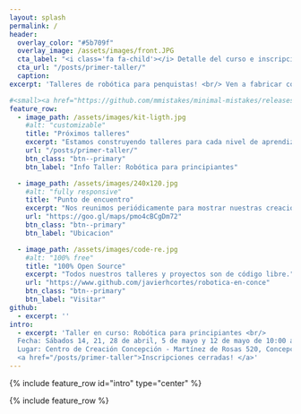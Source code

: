 ```yaml
---
layout: splash
permalink: /
header:
  overlay_color: "#5b709f"
  overlay_image: /assets/images/front.JPG
  cta_label: "<i class='fa fa-child'></i> Detalle del curso e inscripciones!"
  cta_url: "/posts/primer-taller/"
  caption:
excerpt: 'Talleres de robótica para penquistas! <br/> Ven a fabricar con nosotros tu próximo robot!'

#<small><a href="https://github.com/mmistakes/minimal-mistakes/releases/tag/4.10.1">Latest release v4.11.1</a></small><br/><br/> '
feature_row:
  - image_path: /assets/images/kit-ligth.jpg
    #alt: "customizable"
    title: "Próximos talleres"
    excerpt: "Estamos construyendo talleres para cada nivel de aprendizaje."
    url: "/posts/primer-taller/"
    btn_class: "btn--primary"
    btn_label: "Info Taller: Robótica para principiantes"

  - image_path: /assets/images/240x120.jpg
    #alt: "fully responsive"
    title: "Punto de encuentro"
    excerpt: "Nos reunimos periódicamente para mostrar nuestras creaciones!"
    url: "https://goo.gl/maps/pmo4cBCgDm72"
    btn_class: "btn--primary"
    btn_label: "Ubicacion"

  - image_path: /assets/images/code-re.jpg
    #alt: "100% free"
    title: "100% Open Source"
    excerpt: "Todos nuestros talleres y proyectos son de código libre."
    url: "https://www.github.com/javierhcortes/robotica-en-conce"
    btn_class: "btn--primary"
    btn_label: "Visitar"
github:
  - excerpt: ''
intro:
  - excerpt: 'Taller en curso: Robótica para principiantes <br/>
  Fecha: Sábados 14, 21, 28 de abril, 5 de mayo y 12 de mayo de 10:00 a 12:30 <br/>
  Lugar: Centro de Creación Concepción - Martínez de Rosas 520, Concepción<br/>
  <a href="/posts/primer-taller">Inscripciones cerradas! </a>'
---
```


{% include feature_row id="intro" type="center" %}

{% include feature_row %}
